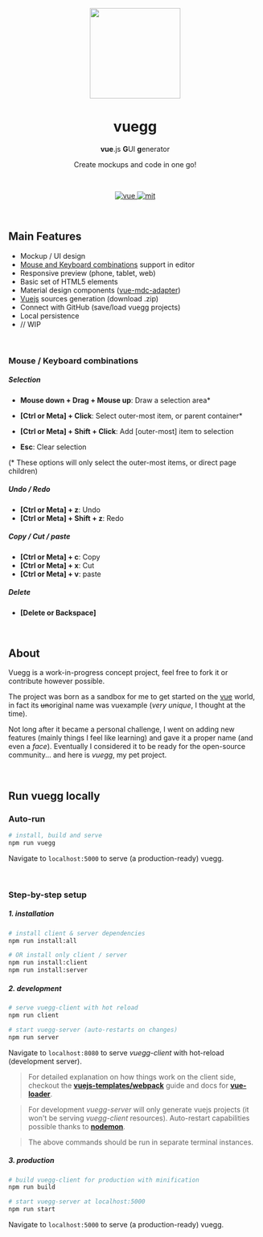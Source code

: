 <p align="center">
  <a href="https://vuegg.now.sh" target="_blank">
    <img width="180" src="https://vuegg.now.sh/static/vuegg-fam.svg">
  </a>
</p>
<h1 align="center">vuegg</h1>
<p align="center"><strong>vue</strong>.js <strong>G</strong>UI <strong>g</strong>enerator</p>
<p align="center">Create mockups and code in one go!</p>

</br>

<p align="center">
  <a href="https://github.com/vuejs/vue">
    <img src="https://img.shields.io/badge/vue-%5E2.5-41b883.svg" alt="vue">
  </a>
  <a href="https://github.com/vuegg/vuegg/blob/master/LICENSE">
    <img src="https://img.shields.io/badge/license-MIT-green.svg" alt="mit">
  </a>
</p>

</br>

## Main Features

* Mockup / UI design
* [Mouse and Keyboard combinations](https://github.com/vuegg/vuegg#mouse--keyboard-combinations) support in editor
* Responsive preview (phone, tablet, web)
* Basic set of HTML5 elements
* Material design components ([vue-mdc-adapter](https://github.com/stasson/vue-mdc-adapter))
* [Vuejs](https://github.com/vuejs/vue) sources generation (download .zip)
* Connect with GitHub (save/load vuegg projects)
* Local persistence
* // WIP

</br>

### Mouse / Keyboard combinations

##### Selection
* **Mouse down + Drag + Mouse up**: Draw a selection area*
* **[Ctrl or Meta] + Click**: Select outer-most item, or parent container*
* **[Ctrl or Meta] + Shift + Click**: Add [outer-most] item to selection

* **Esc**: Clear selection

(* These options will only select the outer-most items, or direct page children)

##### Undo / Redo
* **[Ctrl or Meta] + z**: Undo
* **[Ctrl or Meta] + Shift + z**: Redo

##### Copy / Cut / paste
* **[Ctrl or Meta] + c**: Copy
* **[Ctrl or Meta] + x**: Cut
* **[Ctrl or Meta] + v**: paste

##### Delete
* **[Delete or Backspace]**

</br>

## About

Vuegg is a work-in-progress concept project, feel free to fork it or contribute however possible.

The project was born as a sandbox for me to get started on the [vue](https://github.com/vuejs/vue) world, in fact its ~~un~~original name was vuexample (*very unique*, I thought at the time).

Not long after it became a personal challenge, I went on adding new features (mainly things I feel like learning) and gave it a proper name (and even a *face*). Eventually I considered it to be ready for the open-source community... and here is *vuegg*, my pet project.

</br>

## Run vuegg locally

### Auto-run
``` bash
# install, build and serve
npm run vuegg
```
Navigate to `localhost:5000` to serve (a production-ready) vuegg.

</br>

### Step-by-step setup

##### 1. installation
``` bash
# install client & server dependencies
npm run install:all

# OR install only client / server
npm run install:client
npm run install:server
```

##### 2. development
``` bash
# serve vuegg-client with hot reload
npm run client

# start vuegg-server (auto-restarts on changes)
npm run server
```
Navigate to `localhost:8080` to serve *vuegg-client* with hot-reload (development server).

> For detailed explanation on how things work on the client side, checkout the **[vuejs-templates/webpack](http://vuejs-templates.github.io/webpack/)** guide and docs for **[vue-loader](http://vuejs.github.io/vue-loader)**.

> For development *vuegg-server* will only generate vuejs projects (it won't be serving *vuegg-client* resources). Auto-restart capabilities possible thanks to **[nodemon](https://github.com/remy/nodemon)**.

> The above commands should be run in separate terminal instances.

##### 3. production
``` bash
# build vuegg-client for production with minification
npm run build

# start vuegg-server at localhost:5000
npm run start
```
Navigate to `localhost:5000` to serve (a production-ready) vuegg.
